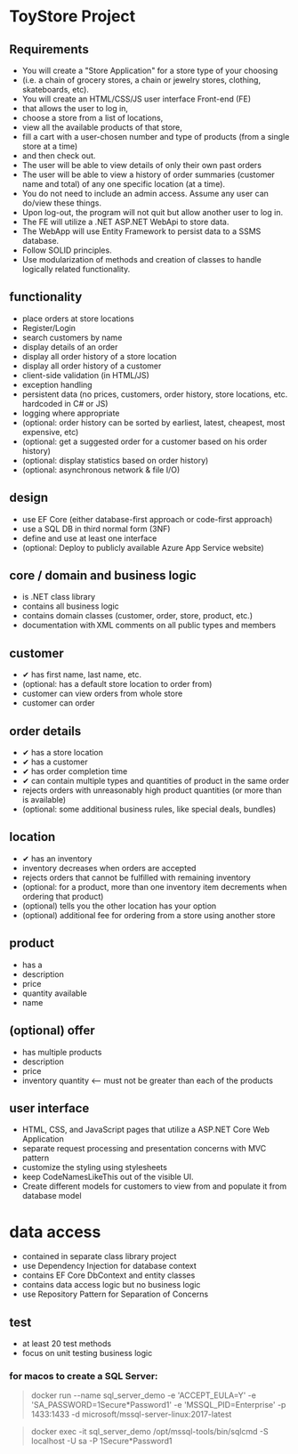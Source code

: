 # ToyStore Project

## Requirements

- You will create a "Store Application" for a store type of your choosing
- (i.e. a chain of grocery stores, a chain or jewelry stores, clothing, skateboards, etc).
- You will create an HTML/CSS/JS user interface Front-end (FE)
- that allows the user to log in,
- choose a store from a list of locations,
- view all the available products of that store,
- fill a cart with a user-chosen number and type of products (from a single store at a time)
- and then check out.
- The user will be able to view details of only their own past orders
- The user will be able to view a history of order summaries (customer name and total) of any one specific location (at a time).
- You do not need to include an admin access. Assume any user can do/view these things.
- Upon log-out, the program will not quit but allow another user to log in.
- The FE will utilize a .NET ASP.NET WebApi to store data.
- The WebApp will use Entity Framework to persist data to a SSMS database.
- Follow SOLID principles.
- Use modularization of methods and creation of classes to handle logically related functionality.

## functionality

- place orders at store locations
- Register/Login
- search customers by name
- display details of an order
- display all order history of a store location
- display all order history of a customer
- client-side validation (in HTML/JS)
- exception handling
- persistent data (no prices, customers, order history, store locations, etc. hardcoded in C# or JS)
- logging where appropriate
- (optional: order history can be sorted by earliest, latest, cheapest, most expensive, etc)
- (optional: get a suggested order for a customer based on his order history)
- (optional: display statistics based on order history)
- (optional: asynchronous network & file I/O)

## design

- use EF Core (either database-first approach or code-first approach)
- use a SQL DB in third normal form (3NF)
- define and use at least one interface
- (optional: Deploy to publicly available Azure App Service website)

## core / domain and business logic

- is .NET class library
- contains all business logic
- contains domain classes (customer, order, store, product, etc.)
- documentation with XML comments on all public types and members

## customer

- ✔ has first name, last name, etc.
- (optional: has a default store location to order from)
- customer can view orders from whole store
- customer can order

## order details

- ✔ has a store location
- ✔ has a customer
- ✔ has order completion time
- ✔ can contain multiple types and quantities of product in the same order
- rejects orders with unreasonably high product quantities (or more than is available)
- (optional: some additional business rules, like special deals, bundles)

## location

- ✔ has an inventory
- inventory decreases when orders are accepted
- rejects orders that cannot be fulfilled with remaining inventory
- (optional: for a product, more than one inventory item decrements when ordering that product)
- (optional) tells you the other location has your option
- (optional) additional fee for ordering from a store using another store

## product

- has a
- description
- price
- quantity available
- name

## (optional) offer

- has multiple products
- description
- price
- inventory quantity <-- must not be greater than each of the products

## user interface

- HTML, CSS, and JavaScript pages that utilize a ASP.NET Core Web Application
- separate request processing and presentation concerns with MVC pattern
- customize the styling using stylesheets
- keep CodeNamesLikeThis out of the visible UI.
- Create different models for customers to view from and populate it from database model

# data access

- contained in separate class library project
- use Dependency Injection for database context
- contains EF Core DbContext and entity classes
- contains data access logic but no business logic
- use Repository Pattern for Separation of Concerns

## test

- at least 20 test methods
- focus on unit testing business logic

### for macos to create a SQL Server:

> docker run --name sql_server_demo -e 'ACCEPT_EULA=Y' -e 'SA_PASSWORD=1Secure\*Password1' -e 'MSSQL_PID=Enterprise' -p 1433:1433 -d microsoft/mssql-server-linux:2017-latest

> docker exec -it sql_server_demo /opt/mssql-tools/bin/sqlcmd -S localhost -U sa -P 1Secure\*Password1
